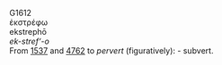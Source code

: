 G1612  
ἐκστρέφω  
ekstrephō  
*ek-stref‘-o*  
From [1537](g1537) and [4762](g4762) to *pervert* (figuratively): -
subvert.  

